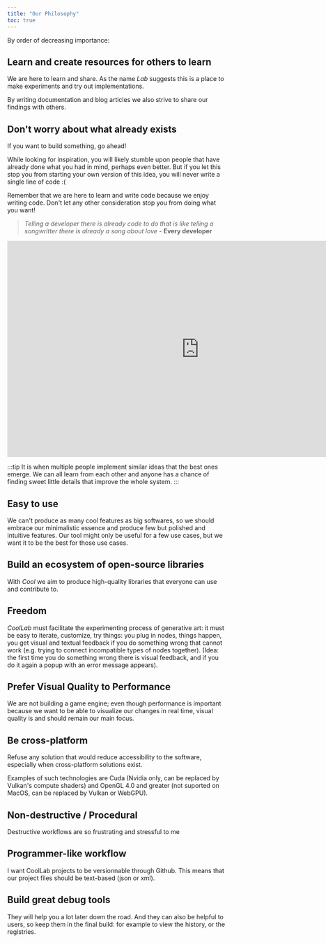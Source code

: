 ```yaml
---
title: "Our Philosophy"
toc: true
---
```


By order of decreasing importance:

## Learn and create resources for others to learn

We are here to learn and share. As the name _Lab_ suggests this is a place to make experiments and try out implementations.

By writing documentation and blog articles we also strive to share our findings with others.

## Don't worry about what already exists

If you want to build something, go ahead!

While looking for inspiration, you will likely stumble upon people that have already done what you had in mind, perhaps even better. But if you let this stop you from starting your own version of this idea, you will never write a single line of code :(

Remember that we are here to learn and write code because we enjoy writing code. Don't let any other consideration stop you from doing what you want!

> _Telling a developer there is already code to do that is like telling a songwritter there is already a song about love_ - **Every developer**

<iframe width="880" height="495" src="https://www.youtube.com/embed/vINkWUe874c" title="YouTube video player" frameborder="0" allow="accelerometer; autoplay; clipboard-write; encrypted-media; gyroscope; picture-in-picture" allowfullscreen></iframe>

:::tip
It is when multiple people implement similar ideas that the best ones emerge. We can all learn from each other and anyone has a chance of finding sweet little details that improve the whole system.
:::

## Easy to use

We can't produce as many cool features as big softwares, so we should embrace our minimalistic essence and produce few but polished and intuitive features. Our tool might only be useful for a few use cases, but we want it to be the best for those use cases.

## Build an ecosystem of open-source libraries

With _Cool_ we aim to produce high-quality libraries that everyone can use and contribute to.

## Freedom

_CoolLab_ must facilitate the experimenting process of generative art: it must be easy to iterate, customize, try things: you plug in nodes, things happen, you get visual and textual feedback if you do something wrong that cannot work (e.g. trying to connect incompatible types of nodes together). (Idea: the first time you do something wrong there is visual feedback, and if you do it again a popup with an error message appears).

## Prefer Visual Quality to Performance

We are not building a game engine; even though performance is important because we want to be able to visualize our changes in real time, visual quality is and should remain our main focus.

## Be cross-platform

Refuse any solution that would reduce accessibility to the software, especially when cross-platform solutions exist.

Examples of such technologies are Cuda (Nvidia only, can be replaced by Vulkan's compute shaders) and OpenGL 4.0 and greater (not suported on MacOS, can be replaced by Vulkan or WebGPU).

## Non-destructive / Procedural

Destructive workflows are so frustrating and stressful to me

## Programmer-like workflow

I want CoolLab projects to be versionnable through Github. This means that our project files should be text-based (json or xml).

## Build great debug tools

They will help you a lot later down the road. And they can also be helpful to users, so keep them in the final build: for example to view the history, or the registries.
